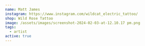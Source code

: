 ```yaml
---
name: Matt James
instagram: https://www.instagram.com/wildcat_electric_tattoo/
shop: Wild Rose Tattoo
image: /assets/images/screenshot-2024-02-03-at-12.10.17 pm.png
tags:
  - artist
active: true
---
```

